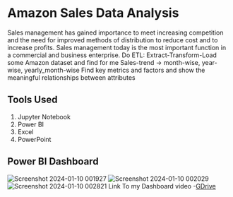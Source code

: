 
# Amazon Sales Data Analysis 

Sales management has gained importance to meet increasing competition and the
 need for improved methods of distribution to reduce cost and to increase profits. Sales
 management today is the most important function in a commercial and business
 enterprise.
 Do ETL: Extract-Transform-Load some Amazon dataset and find for me
 Sales-trend -> month-wise, year-wise, yearly_month-wise
 Find key metrics and factors and show the meaningful relationships between
 attributes

 


## Tools Used
1. Jupyter Notebook
2. Power BI
3. Excel
4. PowerPoint




## Power BI Dashboard
![Screenshot 2024-01-10 001927](https://github.com/SwapnilGavali295/Amazon-Sales-Data-Analysis-/assets/137003175/3a39cb82-ac9b-403b-8d73-9721645148ce)
![Screenshot 2024-01-10 002029](https://github.com/SwapnilGavali295/Amazon-Sales-Data-Analysis-/assets/137003175/0fd82858-602f-4519-b283-da6eacd4b248)
![Screenshot 2024-01-10 002821](https://github.com/SwapnilGavali295/Amazon-Sales-Data-Analysis-/assets/137003175/51bd05c3-0e2c-43fb-9870-bce7b6c1235e)
Link To my Dashboard video -[GDrive](https://drive.google.com/file/d/1uWvG5d1CjEtHMdH_bZ67ZUU-ut4bixaf/view?usp=sharing)
